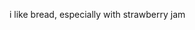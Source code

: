 i like bread, especially with strawberry jam

<!---
RobertStevey/RobertStevey is a ✨ special ✨ repository because its `README.md` (this file) appears on your GitHub profile.
You can click the Preview link to take a look at your changes.
--->
